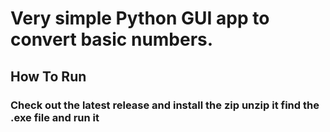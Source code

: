 # Very simple Python GUI app to convert basic numbers.

## How To Run

### Check out the latest release and install the zip unzip it find the .exe file and run it
